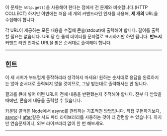 이 문제는 `http.get()`을 사용해야 한다는 점에서 전 문제와 비슷합니다.(HTTP COLLECT) 하지만 이번에는 처음 세 개의 커맨드라인 인자를 사용해, **세 개의** URL을 수집해야 합니다.

각 URL이 제공하는 모든 내용을 수집해 콘솔(stdout)에 출력해야 합니다. 길이를 출력할 필요는 없습니다. URL당 한 줄씩 데이터를 문자열로 표시하기만 하면 됩니다. **반드시** 커맨드 라인 인자로 URL을 받은 순서대로 출력해야 합니다.

----------------------------------------------------------------------
## 힌트

이 세 서버가 부드럽게 동작하리라 생각하지 마세요! 원하는 순서대로 응답을 완료하지는 않아 순서대로 출력되지 않을 것이므로, 그냥 받는대로 출력해서는 안 됩니다.

결과를 큐에 넣어 어떤 URL이 전체 내용을 반환했는지 추적해야 합니다. 전부 다 받았을 때에만, 콘솔에 내용을 출력할 수 있습니다.

카운팅 콜백은 Node에서 async를 관리하는 기초적인 방법입니다. 직접 구현하기보다, [async](http://npm.im/async)나 [after](http://npm.im/after)같은 서드 파티 라이브러리를 사용하는 것이 더 간편할 수 있습니다. 하지만 연습문제이니, 외부 라이브러리 없이 한 번 해보세요.

----------------------------------------------------------------------
